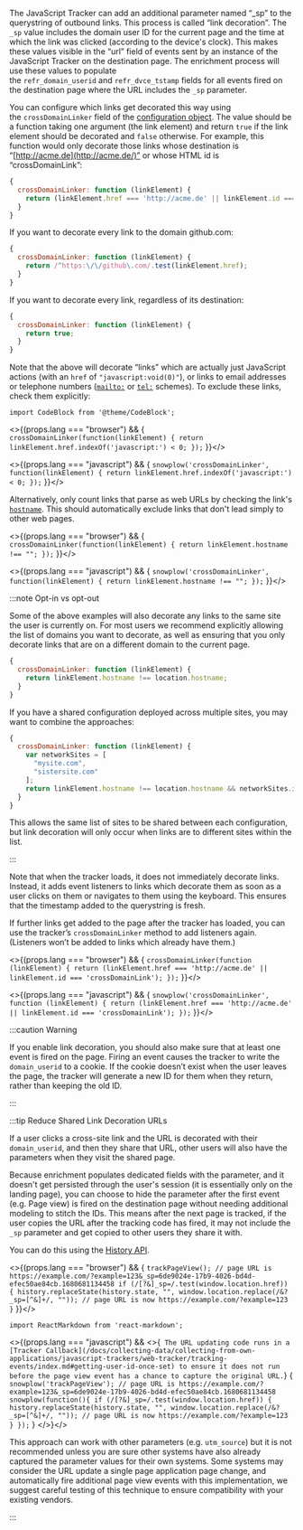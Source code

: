 The JavaScript Tracker can add an additional parameter named “_sp” to the querystring of outbound links.
This process is called “link decoration”.
The `_sp` value includes the domain user ID for the current page and the time at which the link was clicked (according to the device's clock).
This makes these values visible in the “url” field of events sent by an instance of the JavaScript Tracker on the destination page.
The enrichment process will use these values to populate the `refr_domain_userid` and `refr_dvce_tstamp` fields for all events fired on the destination page where the URL includes the `_sp` parameter.

You can configure which links get decorated this way using the `crossDomainLinker` field of the [configuration object](/docs/collecting-data/collecting-from-own-applications/javascript-trackers/web-tracker/tracker-setup/initialization-options/index.md).
The value should be a function taking one argument (the link element) and return `true` if the link element should be decorated and `false` otherwise.
For example, this function would only decorate those links whose destination is “[http://acme.de](http://acme.de/)” or whose HTML id is “crossDomainLink”:

```javascript
{
  crossDomainLinker: function (linkElement) {
    return (linkElement.href === 'http://acme.de' || linkElement.id === 'crossDomainLink');
  }
}
```

If you want to decorate every link to the domain github.com:

```javascript
{
  crossDomainLinker: function (linkElement) {
    return /^https:\/\/github\.com/.test(linkElement.href);
  }
}
```

If you want to decorate every link, regardless of its destination:

```javascript
{
  crossDomainLinker: function (linkElement) {
    return true;
  }
}
```

Note that the above will decorate “links” which are actually just JavaScript actions (with an `href` of `"javascript:void(0)"`), or links to email addresses or telephone numbers ([`mailto:`](https://developer.mozilla.org/en-US/docs/Web/HTML/Element/a#linking_to_an_email_address) or [`tel:`](https://developer.mozilla.org/en-US/docs/Web/HTML/Element/a#linking_to_telephone_numbers) schemes).
To exclude these links, check them explicitly:

```mdx-code-block
import CodeBlock from '@theme/CodeBlock';
```

<>{(props.lang === "browser") && <CodeBlock language="javascript">{
`crossDomainLinker(function(linkElement) {
  return linkElement.href.indexOf('javascript:') < 0;
});`
}</CodeBlock>}</>

<>{(props.lang === "javascript") && <CodeBlock language="javascript">{
`snowplow('crossDomainLinker', function(linkElement) {
  return linkElement.href.indexOf('javascript:') < 0;
});`
}</CodeBlock>}</>

Alternatively, only count links that parse as web URLs by checking the link's [`hostname`](https://developer.mozilla.org/en-US/docs/Web/API/HTMLAnchorElement/hostname).
This should automatically exclude links that don't lead simply to other web pages.

<>{(props.lang === "browser") && <CodeBlock language="javascript">{
`crossDomainLinker(function(linkElement) {
  return linkElement.hostname !== "";
});`
}</CodeBlock>}</>

<>{(props.lang === "javascript") && <CodeBlock language="javascript">{
`snowplow('crossDomainLinker', function(linkElement) {
  return linkElement.hostname !== "";
});`
}</CodeBlock>}</>

:::note Opt-in vs opt-out

Some of the above examples will also decorate any links to the same site the user is currently on.
For most users we recommend explicitly allowing the list of domains you want to decorate, as well as ensuring that you only decorate links that are on a different domain to the current page.

```javascript
{
  crossDomainLinker: function (linkElement) {
    return linkElement.hostname !== location.hostname;
  }
}
```

If you have a shared configuration deployed across multiple sites, you may want to combine the approaches:

```javascript
{
  crossDomainLinker: function (linkElement) {
    var networkSites = [
      "mysite.com",
      "sistersite.com"
    ];
    return linkElement.hostname !== location.hostname && networkSites.indexOf(linkElement.hostname) > -1;
  }
}
```

This allows the same list of sites to be shared between each configuration, but link decoration will only occur when links are to different sites within the list.

:::

Note that when the tracker loads, it does not immediately decorate links.
Instead, it adds event listeners to links which decorate them as soon as a user clicks on them or navigates to them using the keyboard.
This ensures that the timestamp added to the querystring is fresh.

If further links get added to the page after the tracker has loaded, you can use the tracker’s `crossDomainLinker` method to add listeners again. (Listeners won’t be added to links which already have them.)

<>{(props.lang === "browser") && <CodeBlock language="javascript">{
`crossDomainLinker(function (linkElement) {
  return (linkElement.href === 'http://acme.de' || linkElement.id === 'crossDomainLink');
});`
}</CodeBlock>}</>

<>{(props.lang === "javascript") && <CodeBlock language="javascript">{
`snowplow('crossDomainLinker', function (linkElement) {
  return (linkElement.href === 'http://acme.de' || linkElement.id === 'crossDomainLink');
});`
}</CodeBlock>}</>

:::caution Warning

If you enable link decoration, you should also make sure that at least one event is fired on the page.
Firing an event causes the tracker to write the `domain_userid` to a cookie.
If the cookie doesn’t exist when the user leaves the page, the tracker will generate a new ID for them when they return, rather than keeping the old ID.

:::

:::tip Reduce Shared Link Decoration URLs

If a user clicks a cross-site link and the URL is decorated with their `domain_userid`, and then they share that URL, other users will also have the parameters when they visit the shared page.

Because enrichment populates dedicated fields with the parameter, and it doesn't get persisted through the user's session (it is essentially only on the landing page), you can choose to hide the parameter after the first event (e.g. Page view) is fired on the destination page without needing additional modeling to stitch the IDs.
This means after the next page is tracked, if the user copies the URL after the tracking code has fired, it may not include the `_sp` parameter and get copied to other users they share it with.

You can do this using the [History API](https://developer.mozilla.org/en-US/docs/Web/API/History/replaceState).

<>{(props.lang === "browser") && <CodeBlock language="javascript">{
`trackPageView(); // page URL is https://example.com/?example=123&_sp=6de9024e-17b9-4026-bd4d-efec50ae84cb.1680681134458
if (/[?&]_sp=/.test(window.location.href)) {
  history.replaceState(history.state, "", window.location.replace(/&?_sp=[^&]+/, "")); // page URL is now https://example.com/?example=123
}`
}</CodeBlock>}</>

```mdx-code-block
import ReactMarkdown from 'react-markdown';
```

<>{(props.lang === "javascript") && <><ReactMarkdown>{`
The URL updating code runs in a [Tracker Callback](/docs/collecting-data/collecting-from-own-applications/javascript-trackers/web-tracker/tracking-events/index.md#getting-user-id-once-set) to ensure it does not run before the page view event has a chance to capture the original URL.`}</ReactMarkdown>
<CodeBlock language="javascript">{
`snowplow('trackPageView'); // page URL is https://example.com/?example=123&_sp=6de9024e-17b9-4026-bd4d-efec50ae84cb.1680681134458
snowplow(function(){
  if (/[?&]_sp=/.test(window.location.href)) {
    history.replaceState(history.state, "", window.location.replace(/&?_sp=[^&]+/, "")); // page URL is now https://example.com/?example=123
  }
});`
}</CodeBlock>
</>}</>

This approach can work with other parameters (e.g. `utm_source`) but it is not recommended unless you are sure other systems have also already captured the parameter values for their own systems.
Some systems may consider the URL update a single page application page change, and automatically fire additional page view events with this implementation, we suggest careful testing of this technique to ensure compatibility with your existing vendors.

:::
